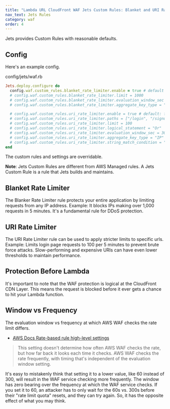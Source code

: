```yaml
---
title: "Lambda URL CloudFront WAF Jets Custom Rules: Blanket and URI Rate Limiter"
nav_text: Jets Rules
category: waf
order: 4
---
```


Jets provides Custom Rules with reasonable defaults.

## Config

Here's an example config.

config/jets/waf.rb

```ruby
Jets.deploy.configure do
  config.waf.custom_rules.blanket_rate_limiter.enable = true # default is true
  # config.waf.custom_rules.blanket_rate_limiter.limit = 1000
  # config.waf.custom_rules.blanket_rate_limiter.evaluation_window_sec = 300
  # config.waf.custom_rules.blanket_rate_limiter.aggregate_key_type = "IP"

  # config.waf.custom_rules.uri_rate_limiter.enable = true # default: false
  # config.waf.custom_rules.uri_rate_limiter.paths = ["/login", "/signup"] # default: ["/"]
  # config.waf.custom_rules.uri_rate_limiter.limit = 100
  # config.waf.custom_rules.uri_rate_limiter.logical_statement = "Or"
  # config.waf.custom_rules.uri_rate_limiter.evaluation_window_sec = 300
  # config.waf.custom_rules.uri_rate_limiter.aggregate_key_type = "IP"
  # config.waf.custom_rules.uri_rate_limiter.string_match_condition = "STARTS_WITH"
end
```

The custom rules and settings are overridable.

**Note**: Jets Custom Rules are different from AWS Managed rules. A Jets Custom Rule is a rule that Jets builds and maintains.

## Blanket Rate Limiter

The Blanker Rate Limiter rule protects your entire application by limiting requests from any IP address. Example: It blocks IPs making over 1,000 requests in 5 minutes. It's a fundamental rule for DDoS protection.

## URI Rate Limiter

The URI Rate Limiter rule can be used to apply stricter limits to specific urls. Example: Limits login page requests to 100 per 5 minutes to prevent brute force attacks. Slow-performing and expensive URIs can have even lower thresholds to maintain performance.

## Protection Before Lambda

It's important to note that the WAF protection is logical at the CloudFront CDN Layer. This means the request is blocked before it ever gets a chance to hit your Lambda function.

## Window vs Frequency

The evaluation window vs frequency at which AWS WAF checks the rate limit differs.

* [AWS Docs Rate-based rule high-level settings](https://docs.aws.amazon.com/waf/latest/developerguide/waf-rule-statement-type-rate-based-high-level-settings.html)

> This setting doesn't determine how often AWS WAF checks the rate, but how far back it looks each time it checks. AWS WAF checks the rate frequently, with timing that's independent of the evaluation window setting.

It's easy to mistakenly think that setting it to a lower value, like 60 instead of 300, will result in the WAF service checking more frequently. The window has zero bearing over the frequency at which the WAF service checks. If you set it to 60, an attacker has to only wait for the 60s vs. 300s before their "rate limit quota" resets, and they can try again. So, it has the opposite effect of what you may think.

